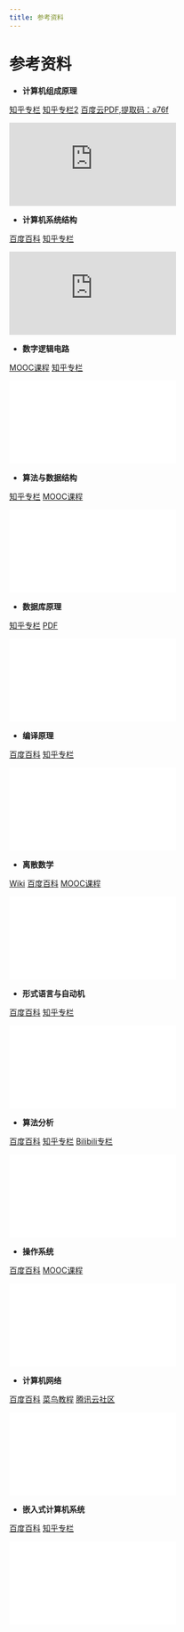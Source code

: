 ```yaml
---
title: 参考资料
---
```

# 参考资料

+ **计算机组成原理**

[知乎专栏](https://zhuanlan.zhihu.com/p/60958907)
[知乎专栏2](https://zhuanlan.zhihu.com/p/197944957)
[百度云PDF,提取码：a76f](https://blog.csdn.net/hy1255564202/article/details/104799336)

<iframe src="http://player.bilibili.com/player.html?aid=65891889&bvid=BV1x4411q7Fz&cid=114276888&page=1" scrolling="no" border="0" frameborder="no" framespacing="0" allowfullscreen="true"> </iframe>


+ **计算机系统结构**

[百度百科](https://baike.baidu.com/item/%E8%AE%A1%E7%AE%97%E6%9C%BA%E7%B3%BB%E7%BB%9F%E7%BB%93%E6%9E%84/10797569#:~:text=%E8%AE%A1%E7%AE%97%E6%9C%BA%E7%B3%BB%E7%BB%9F%E7%BB%93%E6%9E%84%E6%98%AF%E8%AE%A1%E7%AE%97%E6%9C%BA%E7%9A%84%E6%9C%BA%E5%99%A8%E8%AF%AD%E8%A8%80%E7%A8%8B%E5%BA%8F%E5%91%98%E6%88%96%E7%BC%96%E8%AF%91%E7%A8%8B%E5%BA%8F%E7%BC%96%E5%86%99%E8%80%85%E6%89%80%E7%9C%8B%E5%88%B0%E7%9A%84%E5%A4%96%E7%89%B9%E6%80%A7%E3%80%82,%E6%89%80%E8%B0%93%E5%A4%96%E7%89%B9%E6%80%A7%EF%BC%8C%E5%B0%B1%E6%98%AF%E8%AE%A1%E7%AE%97%E6%9C%BA%E7%9A%84%E6%A6%82%E5%BF%B5%E6%80%A7%E7%BB%93%E6%9E%84%E5%92%8C%E5%8A%9F%E8%83%BD%E7%89%B9%E6%80%A7%EF%BC%8C%E4%B8%BB%E8%A6%81%E7%A0%94%E7%A9%B6%E8%AE%A1%E7%AE%97%E6%9C%BA%E7%B3%BB%E7%BB%9F%E7%9A%84%E5%9F%BA%E6%9C%AC%E5%B7%A5%E4%BD%9C%E5%8E%9F%E7%90%86%EF%BC%8C%E4%BB%A5%E5%8F%8A%E5%9C%A8%E7%A1%AC%E4%BB%B6%E3%80%81%E8%BD%AF%E4%BB%B6%E7%95%8C%E9%9D%A2%E5%88%92%E5%88%86%E7%9A%84%E6%9D%83%E8%A1%A1%E7%AD%96%E7%95%A5%EF%BC%8C%E5%BB%BA%E7%AB%8B%E5%AE%8C%E6%95%B4%E7%9A%84%E3%80%81%E7%B3%BB%E7%BB%9F%E7%9A%84%E8%AE%A1%E7%AE%97%E6%9C%BA%E8%BD%AF%E7%A1%AC%E4%BB%B6%E6%95%B4%E4%BD%93%E6%A6%82%E5%BF%B5%E3%80%82)
[知乎专栏](https://zhuanlan.zhihu.com/p/392629772)

<iframe src="http://player.bilibili.com/player.html?aid=710761566&bvid=BV1UQ4y1A7iA&cid=199205267&page=1" scrolling="no" border="0" frameborder="no" framespacing="0" allowfullscreen="true"> </iframe>

+ **数字逻辑电路**

[MOOC课程](https://www.icourse163.org/course/NJUST-1001753091#/info)
[知乎专栏](https://zhuanlan.zhihu.com/p/403213983)

<iframe src="//player.bilibili.com/player.html?aid=842320693&bvid=BV1H54y1k7kM&cid=425034517&page=1" scrolling="no" border="0" frameborder="no" framespacing="0" allowfullscreen="true"> </iframe>

+ **算法与数据结构**

[知乎专栏](https://zhuanlan.zhihu.com/p/146430058)
[MOOC课程](https://www.icourse163.org/course/PKU-1002534001)

<iframe src="//player.bilibili.com/player.html?aid=82837069&bvid=BV1nJ411V7bd&cid=141710539&page=1" scrolling="no" border="0" frameborder="no" framespacing="0" allowfullscreen="true"> </iframe>

+ **数据库原理**

[知乎专栏](https://zhuanlan.zhihu.com/p/37435149)
[PDF](http://www.newbook8.com/e/DownSys/DownSoft/?classid=8&id=75204&pathid=0%27)

<iframe src="//player.bilibili.com/player.html?aid=14710005&bvid=BV1ux411G7Bs&cid=23977716&page=1" scrolling="no" border="0" frameborder="no" framespacing="0" allowfullscreen="true"> </iframe>

+ **编译原理**

[百度百科](https://baike.baidu.com/item/%E7%BC%96%E8%AF%91%E5%8E%9F%E7%90%86/4194)
[知乎专栏](https://www.zhihu.com/question/21515496)

<iframe src="//player.bilibili.com/player.html?aid=17404276&bvid=BV17W41187gL&cid=28430701&page=1" scrolling="no" border="0" frameborder="no" framespacing="0" allowfullscreen="true"> </iframe>

+ **离散数学**

[Wiki](https://zh.wikipedia.org/wiki/%E7%A6%BB%E6%95%A3%E6%95%B0%E5%AD%A6)
[百度百科](https://baike.baidu.com/item/%E7%A6%BB%E6%95%A3%E6%95%B0%E5%AD%A6/2396)
[MOOC课程](https://www.icourse163.org/course/UESTC-1002268006?from=searchPage)

<iframe src="//player.bilibili.com/player.html?aid=26584665&bvid=BV1cs411H7sz&cid=45592779&page=1" scrolling="no" border="0" frameborder="no" framespacing="0" allowfullscreen="true"> </iframe>

+ **形式语言与自动机**

[百度百科](https://baike.baidu.com/item/%E5%BD%A2%E5%BC%8F%E8%AF%AD%E8%A8%80%E4%B8%8E%E8%87%AA%E5%8A%A8%E6%9C%BA/2277467)
[知乎专栏](https://zhuanlan.zhihu.com/p/28678040)

<iframe src="//player.bilibili.com/player.html?aid=71987725&bvid=BV1oE4116794&cid=124733602&page=1" scrolling="no" border="0" frameborder="no" framespacing="0" allowfullscreen="true"> </iframe>

+ **算法分析**

[百度百科](https://baike.baidu.com/item/%E7%AE%97%E6%B3%95%E5%88%86%E6%9E%90/1012440)
[知乎专栏](https://zhuanlan.zhihu.com/p/137815655)
[Bilibili专栏](https://www.bilibili.com/read/cv5736275/?from=readlist)

<iframe src="//player.bilibili.com/player.html?aid=13316124&bvid=BV1Ex411H7QJ&cid=21827152&page=1" scrolling="no" border="0" frameborder="no" framespacing="0" allowfullscreen="true"> </iframe>

+ **操作系统**

[百度百科](https://baike.baidu.com/item/%E6%93%8D%E4%BD%9C%E7%B3%BB%E7%BB%9F/192)
[MOOC课程](https://www.icourse163.org/course/UESTC-1205790811#/info)

<iframe src="//player.bilibili.com/player.html?aid=33394011&bvid=BV1wW41117GS&cid=58452367&page=1" scrolling="no" border="0" frameborder="no" framespacing="0" allowfullscreen="true"> </iframe>

+ **计算机网络**

[百度百科](https://baike.baidu.com/item/%E8%AE%A1%E7%AE%97%E6%9C%BA%E7%BD%91%E7%BB%9C/18763)
[菜鸟教程](https://www.runoob.com/w3cnote/summary-of-network.html)
[腾讯云社区](https://cloud.tencent.com/developer/article/1163436)

<iframe src="//player.bilibili.com/player.html?aid=70228743&bvid=BV19E411D78Q&cid=121579556&page=1" scrolling="no" border="0" frameborder="no" framespacing="0" allowfullscreen="true"> </iframe>

+ **嵌入式计算机系统**

[百度百科](https://baike.baidu.com/item/%E5%B5%8C%E5%85%A5%E5%BC%8F%E8%AE%A1%E7%AE%97%E6%9C%BA/693492)
[知乎专栏](https://zhuanlan.zhihu.com/p/103336221)

<iframe src="//player.bilibili.com/player.html?aid=762571164&bvid=BV1A64y1v7jt&cid=395853630&page=1" scrolling="no" border="0" frameborder="no" framespacing="0" allowfullscreen="true"> </iframe>